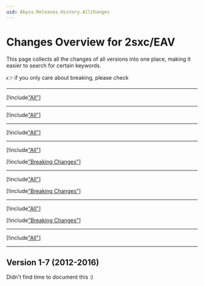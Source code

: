 ```yaml
---
uid: Abyss.Releases.History.AllChanges
---
```


# Changes Overview for 2sxc/EAV

This page collects all the changes of all versions into one place, making it easier to search for certain keywords. 

👉 if you only care about breaking, please check [](xref:Abyss.Releases.History.BreakingChanges)

---

[!include["All"](./v14/_all14.md)]

---

[!include["All"](./v13/_all13.md)]

---

[!include["All"](./v12/_all12.md)]

---

[!include["All"](./v11/_all11.md)]

[!include["Breaking Changes"](./v11/_brc11.md)]

---

[!include["All"](./v10/_all10.md)]

[!include["Breaking Changes"](./v10/_brc10.md)]

---

[!include["All"](./v09/_all09.md)]

[!include["Breaking Changes"](./v09/_brc09.md)]

---

[!include["All"](./v08/_all08.md)]

---

## Version 1-7 (2012-2016)

Didn't find time to document this :)
